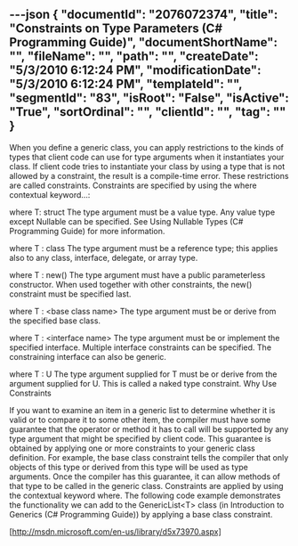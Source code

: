---json
{
  "documentId": "2076072374",
  "title": "Constraints on Type Parameters (C# Programming Guide)",
  "documentShortName": "",
  "fileName": "",
  "path": "",
  "createDate": "5/3/2010 6:12:24 PM",
  "modificationDate": "5/3/2010 6:12:24 PM",
  "templateId": "",
  "segmentId": "83",
  "isRoot": "False",
  "isActive": "True",
  "sortOrdinal": "",
  "clientId": "",
  "tag": ""
}
---

When you define a generic class, you can apply restrictions to the kinds of types that client code can use for type arguments when it instantiates your class. If client code tries to instantiate your class by using a type that is not allowed by a constraint, the result is a compile-time error. These restrictions are called constraints. Constraints are specified by using the where contextual keyword…:

where T: struct
The type argument must be a value type. Any value type except Nullable can be specified. See Using Nullable Types (C# Programming Guide) for more information.

where T : class
The type argument must be a reference type; this applies also to any class, interface, delegate, or array type.

where T : new()
The type argument must have a public parameterless constructor. When used together with other constraints, the new() constraint must be specified last.

where T : &lt;base class name&gt;
The type argument must be or derive from the specified base class.

where T : &lt;interface name&gt;
The type argument must be or implement the specified interface. Multiple interface constraints can be specified. The constraining interface can also be generic.

where T : U
The type argument supplied for T must be or derive from the argument supplied for U. This is called a naked type constraint.
Why Use Constraints

If you want to examine an item in a generic list to determine whether it is valid or to compare it to some other item, the compiler must have some guarantee that the operator or method it has to call will be supported by any type argument that might be specified by client code. This guarantee is obtained by applying one or more constraints to your generic class definition. For example, the base class constraint tells the compiler that only objects of this type or derived from this type will be used as type arguments. Once the compiler has this guarantee, it can allow methods of that type to be called in the generic class. Constraints are applied by using the contextual keyword where. The following code example demonstrates the functionality we can add to the GenericList&lt;T&gt; class (in Introduction to Generics (C# Programming Guide)) by applying a base class constraint.

[http://msdn.microsoft.com/en-us/library/d5x73970.aspx]
